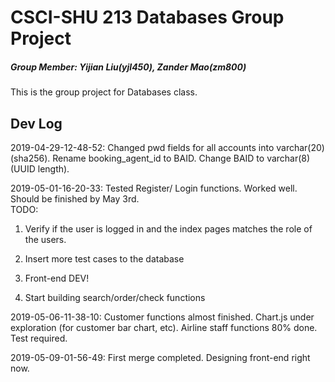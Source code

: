 # CSCI-SHU 213 Databases Group Project

##### Group Member: Yijian Liu(yjl450), Zander Mao(zm800)

This is the group project for Databases class.

## Dev Log

2019-04-29-12-48-52: Changed pwd fields for all accounts into varchar(20) (sha256). Rename booking_agent_id to BAID. Change BAID to varchar(8) (UUID length).

2019-05-01-16-20-33: Tested Register/ Login functions. Worked well. Should be finished by May 3rd.  
TODO:  

1) Verify if the user is logged in and the index pages matches the role of the users.  

2) Insert more test cases to the database

3) Front-end DEV!

4) Start building search/order/check functions

2019-05-06-11-38-10: Customer functions almost finished. Chart.js under exploration (for customer bar chart, etc). Airline staff functions 80% done. Test required.

2019-05-09-01-56-49: First merge completed. Designing front-end right now.